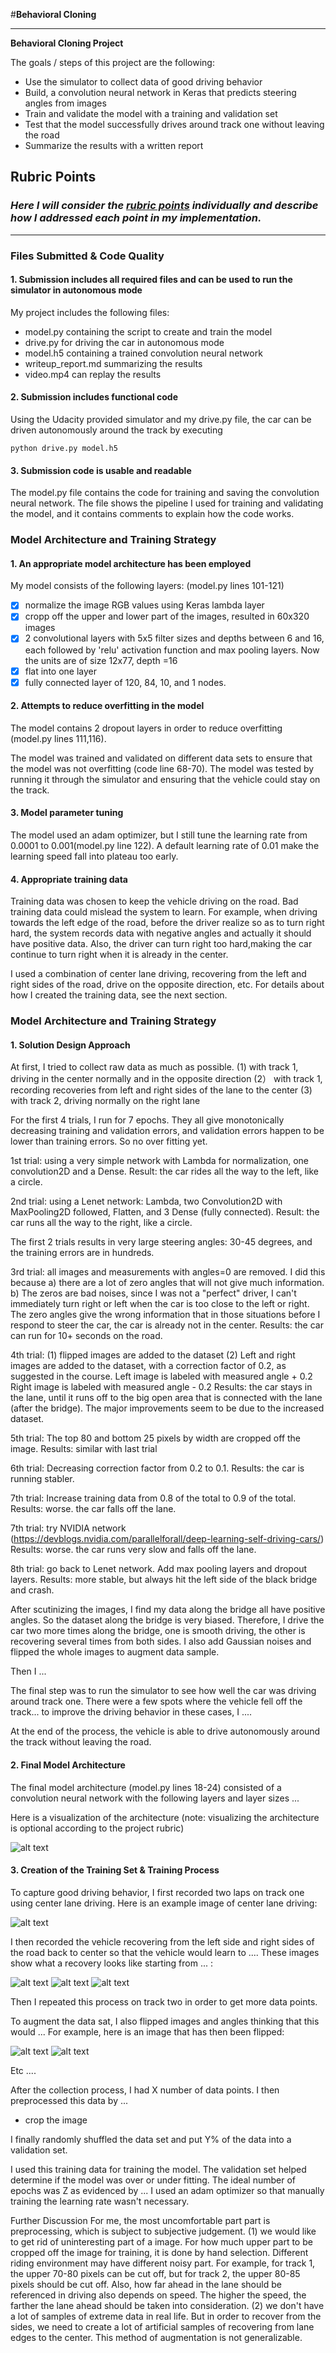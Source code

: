 #**Behavioral Cloning** 

---

**Behavioral Cloning Project**

The goals / steps of this project are the following:
* Use the simulator to collect data of good driving behavior
* Build, a convolution neural network in Keras that predicts steering angles from images
* Train and validate the model with a training and validation set
* Test that the model successfully drives around track one without leaving the road
* Summarize the results with a written report


[//]: # (Image References)

[image1]: ./examples/angleDistForDifferentDataset.png "Angle distribution from different datasets"
[image2]: ./examples/angleDistNoZeros.png "Final angle distribution"
[image3]: ./examples/placeholder_small.png "Recovery Image"
[image4]: ./examples/placeholder_small.png "Recovery Image"
[image5]: ./examples/placeholder_small.png "Recovery Image"
[image6]: ./examples/placeholder_small.png "Normal Image"
[image7]: ./examples/placeholder_small.png "Flipped Image"

## Rubric Points
### _Here I will consider the [rubric points](https://review.udacity.com/#!/rubrics/432/view) individually and describe how I addressed each point in my implementation._  

---
### Files Submitted & Code Quality

#### 1. Submission includes all required files and can be used to run the simulator in autonomous mode

My project includes the following files:
* model.py containing the script to create and train the model
* drive.py for driving the car in autonomous mode
* model.h5 containing a trained convolution neural network 
* writeup_report.md summarizing the results
* video.mp4 can replay the results

#### 2. Submission includes functional code
Using the Udacity provided simulator and my drive.py file, the car can be driven autonomously around the track by executing 
```
python drive.py model.h5
```

#### 3. Submission code is usable and readable

The model.py file contains the code for training and saving the convolution neural network. The file shows the pipeline I used for training and validating the model, and it contains comments to explain how the code works.

### Model Architecture and Training Strategy

#### 1. An appropriate model architecture has been employed

My model consists of the following layers: (model.py lines 101-121) 
 - [x] normalize the image RGB values using Keras lambda layer
 - [x] cropp off the upper and lower part of the images, resulted in 60x320 images
 - [x] 2 convolutional layers with 5x5 filter sizes and depths between 6 and 16, each followed by 'relu' activation function and max pooling layers. Now the units are of size 12x77, depth =16
 - [x] flat into one layer
 - [x] fully connected layer of 120, 84, 10, and 1 nodes. 

#### 2. Attempts to reduce overfitting in the model
The model contains 2 dropout layers in order to reduce overfitting (model.py lines 111,116). 

The model was trained and validated on different data sets to ensure that the model was not overfitting (code line 68-70). The model was tested by running it through the simulator and ensuring that the vehicle could stay on the track.

#### 3. Model parameter tuning

The model used an adam optimizer, but I still tune the learning rate from 0.0001 to 0.001(model.py line 122). A default learning rate of 0.01 make the learning speed fall into plateau too early.

#### 4. Appropriate training data

Training data was chosen to keep the vehicle driving on the road. Bad training data could mislead the system to learn. For example, when driving towards the left edge of the road, before the driver realize so as to turn right hard, the system records data with negative angles and actually it should have positive data. Also, the driver can turn right too hard,making the car continue to turn right when it is already in the center.

I used a combination of center lane driving, recovering from the left and right sides of the road, drive on the opposite direction, etc. For details about how I created the training data, see the next section.

### Model Architecture and Training Strategy

#### 1. Solution Design Approach

At first, I tried to collect raw data as much as possible.
(1) with track 1, driving in the center normally and in the opposite direction
(2） with track 1, recording recoveries from left and right sides of the lane to the center
(3) with track 2, driving normally on the right lane

For the first 4 trials, I run for 7 epochs. They all give monotonically decreasing training and validation errors, and validation errors happen to be lower than training errors. So no over fitting yet.

1st trial: using a very simple network with Lambda for normalization, one convolution2D and a Dense.
Result: the car rides all the way to the left, like a circle.

2nd trial: using a Lenet network: Lambda, two Convolution2D with MaxPooling2D followed, Flatten, and 3 Dense (fully connected).
Result: the car runs all the way to the right, like a circle.

The first 2 trials results in very large steering angles: 30-45 degrees, and the training errors are in hundreds.

3rd trial: 
all images and measurements with angles=0 are removed. I did this because a) there are a lot of zero angles that will not give much information. b) The zeros are bad noises, since I was not a "perfect" driver, I can't immediately turn right or left when the car is too close to the left or right. The zero angles give the wrong information that in those situations before I respond to steer the car, the car is already not in the center.
Results: the car can run for 10+ seconds on the road.

4th trial:
(1) flipped images are added to the dataset
(2) Left and right images are added to the dataset, with a correction factor of 0.2, as suggested in the course.
	Left image is labeled with measured angle + 0.2
	Right image is labeled with measured angle - 0.2
Results: the car stays in the lane, until it runs off to the big open area that is connected with the lane (after the bridge).
The major improvements seem to be due to the increased dataset.

5th trial:
The top 80 and bottom 25 pixels by width are cropped off the image.
Results: similar with last trial

6th trial: 
Decreasing correction factor from 0.2 to 0.1.
Results: the car is running stabler.

7th trial:
Increase training data from 0.8 of the total to 0.9 of the total.	
Results: worse. the car falls off the lane.

7th trial:
try NVIDIA network (https://devblogs.nvidia.com/parallelforall/deep-learning-self-driving-cars/)
Results: worse. the car runs very slow and falls off the lane.

8th trial:
go back to Lenet network. Add max pooling layers and dropout layers.
Results: more stable, but always hit the left side of the black bridge and crash.

After scutinizing the images, I find my data along the bridge all have positive angles. So the dataset along the bridge is very biased. Therefore, I drive the car two more times along the bridge, one is smooth driving, the other is recovering several times from both sides. I also add Gaussian noises and flipped the whole images to augment data sample.



Then I ... 

The final step was to run the simulator to see how well the car was driving around track one. There were a few spots where the vehicle fell off the track... to improve the driving behavior in these cases, I ....

At the end of the process, the vehicle is able to drive autonomously around the track without leaving the road.

#### 2. Final Model Architecture

The final model architecture (model.py lines 18-24) consisted of a convolution neural network with the following layers and layer sizes ...

Here is a visualization of the architecture (note: visualizing the architecture is optional according to the project rubric)

![alt text][image1]

#### 3. Creation of the Training Set & Training Process

To capture good driving behavior, I first recorded two laps on track one using center lane driving. Here is an example image of center lane driving:

![alt text][image2]

I then recorded the vehicle recovering from the left side and right sides of the road back to center so that the vehicle would learn to .... These images show what a recovery looks like starting from ... :

![alt text][image3]
![alt text][image4]
![alt text][image5]

Then I repeated this process on track two in order to get more data points.

To augment the data sat, I also flipped images and angles thinking that this would ... For example, here is an image that has then been flipped:

![alt text][image6]
![alt text][image7]

Etc ....

After the collection process, I had X number of data points. I then preprocessed this data by ...
* crop the image


I finally randomly shuffled the data set and put Y% of the data into a validation set. 

I used this training data for training the model. The validation set helped determine if the model was over or under fitting. The ideal number of epochs was Z as evidenced by ... I used an adam optimizer so that manually training the learning rate wasn't necessary.


Further Discussion
For me, the most uncomfortable part part is preprocessing, which is subject to subjective judgement. 
(1) we would like to get rid of uninteresting part of a image.
For how much upper part to be cropped off the image for training, it is done by hand selection. Different riding environment may have different noisy part. For example, for track 1, the upper 70-80 pixels can be cut off, but for track 2, the upper 80-85 pixels should be cut off. Also, how far ahead in the lane should be referenced in driving also depends on speed. The higher the speed, the farther the lane ahead should be taken into consideration.
(2) we don't have a lot of samples of extreme data in real life. But in order to recover from the sides, we need to create a lot of artificial samples of recovering from lane edges to the center. This method of augmentation is not generalizable.




